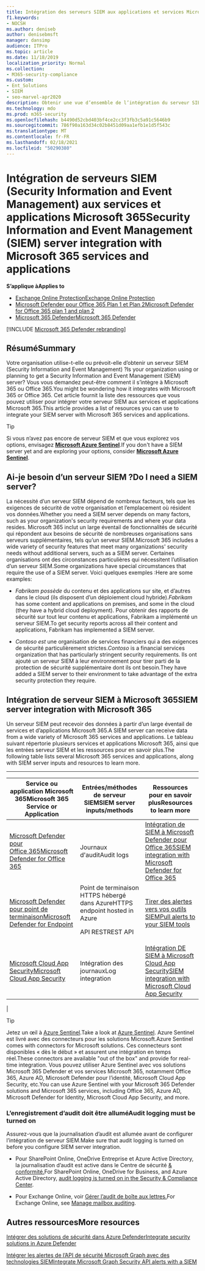 ```yaml
---
title: Intégration des serveurs SIEM aux applications et services Microsoft 365
f1.keywords:
- NOCSH
ms.author: deniseb
author: denisebmsft
manager: dansimp
audience: ITPro
ms.topic: article
ms.date: 11/18/2019
localization_priority: Normal
ms.collection:
- M365-security-compliance
ms.custom:
- Ent_Solutions
- SIEM
- seo-marvel-apr2020
description: Obtenir une vue d’ensemble de l’intégration du serveur SIEM (Security Information and Event Management) à vos applications et services cloud Microsoft 365
ms.technology: mdo
ms.prod: m365-security
ms.openlocfilehash: b4490d52cbd403bf4ce2cc3f3fb3c5a91c5646b9
ms.sourcegitcommit: 786f90a163d34c02b8451d09aa1efb1e1d5f543c
ms.translationtype: MT
ms.contentlocale: fr-FR
ms.lasthandoff: 02/18/2021
ms.locfileid: "50290380"
---
```

# <a name="security-information-and-event-management-siem-server-integration-with-microsoft-365-services-and-applications"></a><span data-ttu-id="3881a-103">Intégration de serveurs SIEM (Security Information and Event Management) aux services et applications Microsoft 365</span><span class="sxs-lookup"><span data-stu-id="3881a-103">Security Information and Event Management (SIEM) server integration with Microsoft 365 services and applications</span></span>

<span data-ttu-id="3881a-104">**S’applique à**</span><span class="sxs-lookup"><span data-stu-id="3881a-104">**Applies to**</span></span>
- [<span data-ttu-id="3881a-105">Exchange Online Protection</span><span class="sxs-lookup"><span data-stu-id="3881a-105">Exchange Online Protection</span></span>](exchange-online-protection-overview.md)
- [<span data-ttu-id="3881a-106">Microsoft Defender pour Office 365 Plan 1 et Plan 2</span><span class="sxs-lookup"><span data-stu-id="3881a-106">Microsoft Defender for Office 365 plan 1 and plan 2</span></span>](office-365-atp.md)
- [<span data-ttu-id="3881a-107">Microsoft 365 Defender</span><span class="sxs-lookup"><span data-stu-id="3881a-107">Microsoft 365 Defender</span></span>](../mtp/microsoft-threat-protection.md)

[!INCLUDE [Microsoft 365 Defender rebranding](../includes/microsoft-defender-for-office.md)]

## <a name="summary"></a><span data-ttu-id="3881a-108">Résumé</span><span class="sxs-lookup"><span data-stu-id="3881a-108">Summary</span></span>

<span data-ttu-id="3881a-109">Votre organisation utilise-t-elle ou prévoit-elle d’obtenir un serveur SIEM (Security Information and Event Management) ?</span><span class="sxs-lookup"><span data-stu-id="3881a-109">Is your organization using or planning to get a Security Information and Event Management (SIEM) server?</span></span> <span data-ttu-id="3881a-110">Vous vous demandez peut-être comment il s’intègre à Microsoft 365 ou Office 365.</span><span class="sxs-lookup"><span data-stu-id="3881a-110">You might be wondering how it integrates with Microsoft 365 or Office 365.</span></span> <span data-ttu-id="3881a-111">Cet article fournit la liste des ressources que vous pouvez utiliser pour intégrer votre serveur SIEM aux services et applications Microsoft 365.</span><span class="sxs-lookup"><span data-stu-id="3881a-111">This article provides a list of resources you can use to integrate your SIEM server with Microsoft 365 services and applications.</span></span>

> [!TIP]
> <span data-ttu-id="3881a-112">Si vous n’avez pas encore de serveur SIEM et que vous explorez vos options, envisagez **[Microsoft Azure Sentinel](https://docs.microsoft.com/azure/sentinel/overview)**.</span><span class="sxs-lookup"><span data-stu-id="3881a-112">If you don't have a SIEM server yet and are exploring your options, consider **[Microsoft Azure Sentinel](https://docs.microsoft.com/azure/sentinel/overview)**.</span></span>

## <a name="do-i-need-a-siem-server"></a><span data-ttu-id="3881a-113">Ai-je besoin d’un serveur SIEM ?</span><span class="sxs-lookup"><span data-stu-id="3881a-113">Do I need a SIEM server?</span></span>

<span data-ttu-id="3881a-114">La nécessité d’un serveur SIEM dépend de nombreux facteurs, tels que les exigences de sécurité de votre organisation et l’emplacement où résident vos données.</span><span class="sxs-lookup"><span data-stu-id="3881a-114">Whether you need a SIEM server depends on many factors, such as your organization's security requirements and where your data resides.</span></span> <span data-ttu-id="3881a-115">Microsoft 365 inclut un large éventail de fonctionnalités de sécurité qui répondent aux besoins de sécurité de nombreuses organisations sans serveurs supplémentaires, tels qu’un serveur SIEM.</span><span class="sxs-lookup"><span data-stu-id="3881a-115">Microsoft 365 includes a wide variety of security features that meet many organizations' security needs without additional servers, such as a SIEM server.</span></span> <span data-ttu-id="3881a-116">Certaines organisations ont des circonstances particulières qui nécessitent l’utilisation d’un serveur SIEM.</span><span class="sxs-lookup"><span data-stu-id="3881a-116">Some organizations have special circumstances that require the use of a SIEM server.</span></span> <span data-ttu-id="3881a-117">Voici quelques exemples :</span><span class="sxs-lookup"><span data-stu-id="3881a-117">Here are some examples:</span></span>

- <span data-ttu-id="3881a-118">*Fabrikam possède* du contenu et des applications sur site, et d’autres dans le cloud (ils disposent d’un déploiement cloud hybride).</span><span class="sxs-lookup"><span data-stu-id="3881a-118">*Fabrikam* has some content and applications on premises, and some in the cloud (they have a hybrid cloud deployment).</span></span> <span data-ttu-id="3881a-119">Pour obtenir des rapports de sécurité sur tout leur contenu et applications, Fabrikam a implémenté un serveur SIEM.</span><span class="sxs-lookup"><span data-stu-id="3881a-119">To get security reports across all their content and applications, Fabrikam has implemented a SIEM server.</span></span>

- <span data-ttu-id="3881a-120">*Contoso est* une organisation de services financiers qui a des exigences de sécurité particulièrement strictes.</span><span class="sxs-lookup"><span data-stu-id="3881a-120">*Contoso* is a financial services organization that has particularly stringent security requirements.</span></span> <span data-ttu-id="3881a-121">Ils ont ajouté un serveur SIEM à leur environnement pour tirer parti de la protection de sécurité supplémentaire dont ils ont besoin.</span><span class="sxs-lookup"><span data-stu-id="3881a-121">They have added a SIEM server to their environment to take advantage of the extra security protection they require.</span></span>

## <a name="siem-server-integration-with-microsoft-365"></a><span data-ttu-id="3881a-122">Intégration de serveur SIEM à Microsoft 365</span><span class="sxs-lookup"><span data-stu-id="3881a-122">SIEM server integration with Microsoft 365</span></span>

<span data-ttu-id="3881a-123">Un serveur SIEM peut recevoir des données à partir d’un large éventail de services et d’applications Microsoft 365.</span><span class="sxs-lookup"><span data-stu-id="3881a-123">A SIEM server can receive data from a wide variety of Microsoft 365 services and applications.</span></span> <span data-ttu-id="3881a-124">Le tableau suivant répertorie plusieurs services et applications Microsoft 365, ainsi que les entrées serveur SIEM et les ressources pour en savoir plus.</span><span class="sxs-lookup"><span data-stu-id="3881a-124">The following table lists several Microsoft 365 services and applications, along with SIEM server inputs and resources to learn more.</span></span>

****

|<span data-ttu-id="3881a-125">Service ou application Microsoft 365</span><span class="sxs-lookup"><span data-stu-id="3881a-125">Microsoft 365 Service or Application</span></span>|<span data-ttu-id="3881a-126">Entrées/méthodes de serveur SIEM</span><span class="sxs-lookup"><span data-stu-id="3881a-126">SIEM server inputs/methods</span></span>|<span data-ttu-id="3881a-127">Ressources pour en savoir plus</span><span class="sxs-lookup"><span data-stu-id="3881a-127">Resources to learn more</span></span>|
|---|---|---|
|[<span data-ttu-id="3881a-128">Microsoft Defender pour Office 365</span><span class="sxs-lookup"><span data-stu-id="3881a-128">Microsoft Defender for Office 365</span></span>](office-365-atp.md)|<span data-ttu-id="3881a-129">Journaux d'audit</span><span class="sxs-lookup"><span data-stu-id="3881a-129">Audit logs</span></span>|[<span data-ttu-id="3881a-130">Intégration de SIEM à Microsoft Defender pour Office 365</span><span class="sxs-lookup"><span data-stu-id="3881a-130">SIEM integration with Microsoft Defender for Office 365</span></span>](siem-integration-with-office-365-ti.md)|
|[<span data-ttu-id="3881a-131">Microsoft Defender pour point de terminaison</span><span class="sxs-lookup"><span data-stu-id="3881a-131">Microsoft Defender for Endpoint</span></span>](https://docs.microsoft.com/windows/security/threat-protection/)|<span data-ttu-id="3881a-132">Point de terminaison HTTPS hébergé dans Azure</span><span class="sxs-lookup"><span data-stu-id="3881a-132">HTTPS endpoint hosted in Azure</span></span> <p> <span data-ttu-id="3881a-133">API REST</span><span class="sxs-lookup"><span data-stu-id="3881a-133">REST API</span></span>|[<span data-ttu-id="3881a-134">Tirer des alertes vers vos outils SIEM</span><span class="sxs-lookup"><span data-stu-id="3881a-134">Pull alerts to your SIEM tools</span></span>](https://docs.microsoft.com/windows/security/threat-protection/microsoft-defender-atp/configure-siem)|
|[<span data-ttu-id="3881a-135">Microsoft Cloud App Security</span><span class="sxs-lookup"><span data-stu-id="3881a-135">Microsoft Cloud App Security</span></span>](https://docs.microsoft.com/cloud-app-security/what-is-cloud-app-security)|<span data-ttu-id="3881a-136">Intégration des journaux</span><span class="sxs-lookup"><span data-stu-id="3881a-136">Log integration</span></span>|[<span data-ttu-id="3881a-137">Intégration DE SIEM à Microsoft Cloud App Security</span><span class="sxs-lookup"><span data-stu-id="3881a-137">SIEM integration with Microsoft Cloud App Security</span></span>](https://docs.microsoft.com/cloud-app-security/siem)|
|

> [!TIP]
> <span data-ttu-id="3881a-138">Jetez un œil à [Azure Sentinel](https://docs.microsoft.com/azure/sentinel/overview).</span><span class="sxs-lookup"><span data-stu-id="3881a-138">Take a look at [Azure Sentinel](https://docs.microsoft.com/azure/sentinel/overview).</span></span> <span data-ttu-id="3881a-139">Azure Sentinel est livré avec des connecteurs pour les solutions Microsoft.</span><span class="sxs-lookup"><span data-stu-id="3881a-139">Azure Sentinel comes with connectors for Microsoft solutions.</span></span> <span data-ttu-id="3881a-140">Ces connecteurs sont disponibles « dès le début » et assurent une intégration en temps réel.</span><span class="sxs-lookup"><span data-stu-id="3881a-140">These connectors are available "out of the box" and provide for real-time integration.</span></span> <span data-ttu-id="3881a-141">Vous pouvez utiliser Azure Sentinel avec vos solutions Microsoft 365 Defender et vos services Microsoft 365, notamment Office 365, Azure AD, Microsoft Defender pour l’identité, Microsoft Cloud App Security, etc.</span><span class="sxs-lookup"><span data-stu-id="3881a-141">You can use Azure Sentinel with your Microsoft 365 Defender solutions and Microsoft 365 services, including Office 365, Azure AD, Microsoft Defender for Identity, Microsoft Cloud App Security, and more.</span></span>

### <a name="audit-logging-must-be-turned-on"></a><span data-ttu-id="3881a-142">L’enregistrement d’audit doit être allumé</span><span class="sxs-lookup"><span data-stu-id="3881a-142">Audit logging must be turned on</span></span>

<span data-ttu-id="3881a-143">Assurez-vous que la journalisation d’audit est allumée avant de configurer l’intégration de serveur SIEM.</span><span class="sxs-lookup"><span data-stu-id="3881a-143">Make sure that audit logging is turned on before you configure SIEM server integration.</span></span>

- <span data-ttu-id="3881a-144">Pour SharePoint Online, OneDrive Entreprise et Azure Active Directory, la journalisation d’audit est active dans le Centre de sécurité [& conformité.](../../compliance/turn-audit-log-search-on-or-off.md)</span><span class="sxs-lookup"><span data-stu-id="3881a-144">For SharePoint Online, OneDrive for Business, and Azure Active Directory, [audit logging is turned on in the Security & Compliance Center](../../compliance/turn-audit-log-search-on-or-off.md).</span></span>

- <span data-ttu-id="3881a-145">Pour Exchange Online, voir [Gérer l’audit de boîte aux lettres.](../../compliance/enable-mailbox-auditing.md)</span><span class="sxs-lookup"><span data-stu-id="3881a-145">For Exchange Online, see [Manage mailbox auditing](../../compliance/enable-mailbox-auditing.md).</span></span>

## <a name="more-resources"></a><span data-ttu-id="3881a-146">Autres ressources</span><span class="sxs-lookup"><span data-stu-id="3881a-146">More resources</span></span>

[<span data-ttu-id="3881a-147">Intégrer des solutions de sécurité dans Azure Defender</span><span class="sxs-lookup"><span data-stu-id="3881a-147">Integrate security solutions in Azure Defender</span></span>](https://docs.microsoft.com/azure/security-center/security-center-partner-integration#exporting-data-to-a-siem)

[<span data-ttu-id="3881a-148">Intégrer les alertes de l’API de sécurité Microsoft Graph avec des technologies SIEM</span><span class="sxs-lookup"><span data-stu-id="3881a-148">Integrate Microsoft Graph Security API alerts with a SIEM</span></span>](https://docs.microsoft.com/graph/security-integration)

